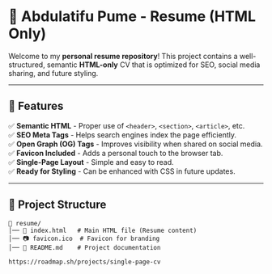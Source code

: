 # 🚀 Abdulatifu Pume - Resume (HTML Only)

Welcome to my **personal resume repository**! 
This project contains a well-structured, semantic **HTML-only** CV that is optimized for SEO, social media sharing, and future styling.  

---

## 📝 Features  

✅ **Semantic HTML** - Proper use of `<header>`, `<section>`, `<article>`, etc.  
✅ **SEO Meta Tags** - Helps search engines index the page efficiently.  
✅ **Open Graph (OG) Tags** - Improves visibility when shared on social media.  
✅ **Favicon Included** - Adds a personal touch to the browser tab.  
✅ **Single-Page Layout** - Simple and easy to read.  
✅ **Ready for Styling** - Can be enhanced with CSS in future updates.  

---

## 📁 Project Structure  

```plaintext
📂 resume/
│── 📝 index.html   # Main HTML file (Resume content)
│── 📷 favicon.ico  # Favicon for branding
│── 📄 README.md    # Project documentation

https://roadmap.sh/projects/single-page-cv
